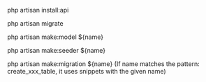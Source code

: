 php artisan install:api

php artisan migrate

php artisan make:model ${name}

php artisan make:seeder ${name}

php artisan make:migration ${name}
(If name matches the pattern: create_xxx_table, it uses snippets with the given name)
